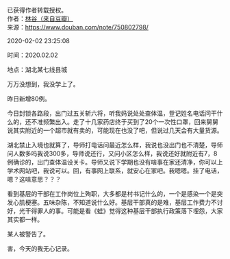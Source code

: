 已获得作者转载授权。  
作者：[林谷（来自豆瓣）](https://www.douban.com/people/115816477/)  
来源：https://www.douban.com/note/750802798/

2020-02-02 23:25:08

时间：2020.02.02

地点：湖北某七线县城

万万没想到，我没学上了。

昨日新增80例。

今日封锁各路段，出门过五关斩六将，听我妈说处处查体温，登记姓名电话问干什么的，还不准频繁出入。走了十几家药店终于买到了20个一次性口罩，回来舅舅说其实附近的一个超市就有卖的，可能现在也没了吧，但说过几天会有大量货源。

湖北禁止入境也就算了，导师打电话问最近怎么样，我说也没出门也不清楚，导师问人数多吗我说300多，导师说还行，又问小区怎么样，我说还好就附近有7，8例确诊的，出门查体温设关卡。导师又说下学期也没有啥事在家还清净，你可以上学术网站吧，我说可以。回，有事网上联系，就安心在家吧。我嗯嗯。挂了电话，嗯？这啥意思？？？

看到基层的干部在工作岗位上殉职，大多都是村书记什么的，一个是感染一个是突发心肌梗塞。五味杂陈，不知道说什么好。基层干部真的是难，基层工作费力不讨好，光干得罪人的事。可能是看《蛙》觉得这种基层干部执行政策落下埋怨，大家其实都一样。

某人被警告了。

害，今天的我无心记录。